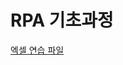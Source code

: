 # RPA 기초과정


[엑셀 연습 파일](https://docs.google.com/spreadsheets/d/1RXYk-lXQ29is0G4LpaTR4mX_psmzaUE8/edit?usp=sharing&ouid=101935819980107667887&rtpof=true&sd=true)

